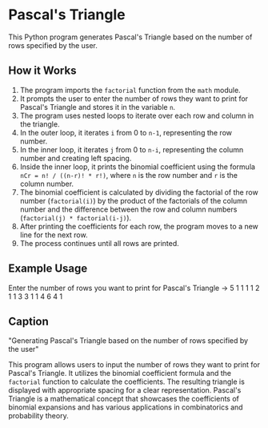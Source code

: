 # Pascal's Triangle

This Python program generates Pascal's Triangle based on the number of rows specified by the user.

## How it Works

1. The program imports the `factorial` function from the `math` module.
2. It prompts the user to enter the number of rows they want to print for Pascal's Triangle and stores it in the variable `n`.
3. The program uses nested loops to iterate over each row and column in the triangle.
4. In the outer loop, it iterates `i` from 0 to `n-1`, representing the row number.
5. In the inner loop, it iterates `j` from 0 to `n-i`, representing the column number and creating left spacing.
6. Inside the inner loop, it prints the binomial coefficient using the formula `nCr = n! / ((n-r)! * r!)`, where `n` is the row number and `r` is the column number.
7. The binomial coefficient is calculated by dividing the factorial of the row number (`factorial(i)`) by the product of the factorials of the column number and the difference between the row and column numbers (`factorial(j) * factorial(i-j)`).
8. After printing the coefficients for each row, the program moves to a new line for the next row.
9. The process continues until all rows are printed.

## Example Usage

Enter the number of rows you want to print for Pascal's Triangle -> 5
        1
       1 1
      1 2 1
     1 3 3 1
    1 4 6 4 1

## Caption

"Generating Pascal's Triangle based on the number of rows specified by the user"

This program allows users to input the number of rows they want to print for Pascal's Triangle. It utilizes the binomial coefficient formula and the `factorial` function to calculate the coefficients. The resulting triangle is displayed with appropriate spacing for a clear representation. Pascal's Triangle is a mathematical concept that showcases the coefficients of binomial expansions and has various applications in combinatorics and probability theory.
